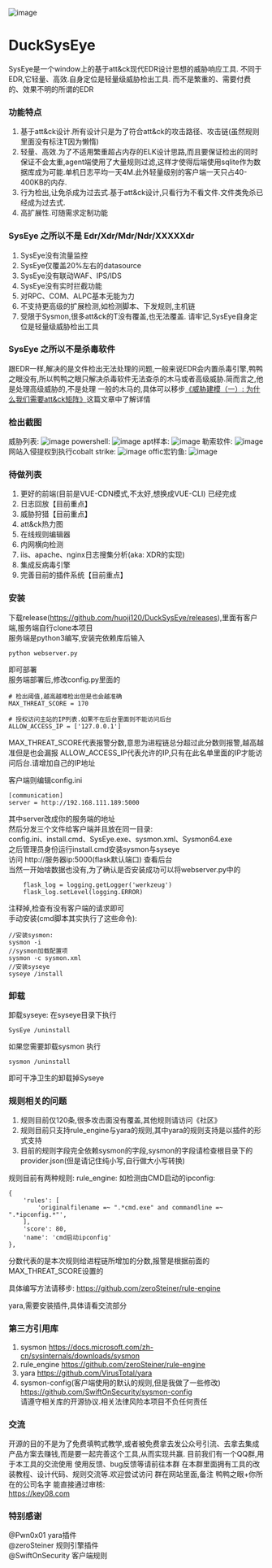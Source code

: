 ![image](https://github.com/huoji120/DuckSysEye/raw/main/Image/logo.png) 

# DuckSysEye
SysEye是一个window上的基于att&ck现代EDR设计思想的威胁响应工具.
不同于EDR,它轻量、高效.自身定位是轻量级威胁检出工具.
而不是繁重的、需要付费的、效果不明的所谓的EDR

### 功能特点
1. 基于att&ck设计.所有设计只是为了符合att&ck的攻击路径、攻击链(虽然规则里面没有标注T因为懒惰)
2. 轻量、高效.为了不适用繁重超占内存的ELK设计思路,而且要保证检出的同时保证不会太重,agent端使用了大量规则过滤,这样才使得后端使用sqlite作为数据库成为可能.单机日志平均一天4M.此外轻量级别的客户端一天只占40-400KB的内存.
3. 行为检出,让免杀成为过去式.基于att&ck设计,只看行为不看文件.文件类免杀已经成为过去式.
4. 高扩展性.可随需求定制功能

### SysEye 之所以不是 Edr/Xdr/Mdr/Ndr/XXXXXdr
1. SysEye没有流量监控
2. SysEye仅覆盖20%左右的datasource
3. SysEye没有联动WAF、IPS/IDS
4. SysEye没有实时拦截功能
5. 对RPC、COM、ALPC基本无能为力
6. 不支持更高级的扩展检测,如检测脚本、下发规则,主机链
7. 受限于Sysmon,很多att&ck的T没有覆盖,也无法覆盖.
请牢记,SysEye自身定位是轻量级威胁检出工具

### SysEye 之所以不是杀毒软件
跟EDR一样,解决的是文件检出无法处理的问题,一般来说EDR会内置杀毒引擎,鸭鸭之眼没有,所以鸭鸭之眼只解决杀毒软件无法查杀的木马或者高级威胁.简而言之,他是处理高级威胁的,不是处理
一般的木马的,具体可以移步[《威胁建模（一）: 为什么我们需要att&ck矩阵》](https://key08.com/index.php/2022/08/09/1505.html)这篇文章中了解详情

### 检出截图
威胁列表:
![image](https://github.com/huoji120/DuckSysEye/raw/main/Image/1.png)
powershell:
![image](https://github.com/huoji120/DuckSysEye/raw/main/Image/2.png)
apt样本:
![image](https://github.com/huoji120/DuckSysEye/raw/main/Image/3.png)
勒索软件:
![image](https://github.com/huoji120/DuckSysEye/raw/main/Image/4.png)
网站入侵提权到执行cobalt strike:
![image](https://github.com/huoji120/DuckSysEye/raw/main/Image/5.png)
offic宏钓鱼:
![image](https://github.com/huoji120/DuckSysEye/raw/main/Image/6.png)

### 待做列表
1. 更好的前端(目前是VUE-CDN模式,不太好,想换成VUE-CLI) 已经完成
2. 日志回放【目前重点】
3. 威胁狩猎【目前重点】
4. att&ck热力图
5. 在线规则编辑器
6. 内网横向检测
7. iis、apache、nginx日志搜集分析(aka: XDR的实现)
8. 集成反病毒引擎
9. 完善目前的插件系统【目前重点】
### 安装
下载release(https://github.com/huoji120/DuckSysEye/releases),里面有客户端,服务端自行clone本项目  
服务端是python3编写,安装完依赖库后输入
```
python webserver.py
```
即可部署  
服务端部署后,修改config.py里面的  
```
# 检出阈值,越高越难检出但是也会越准确  
MAX_THREAT_SCORE = 170

# 授权访问主站的IP列表.如果不在后台里面则不能访问后台  
ALLOW_ACCESS_IP = ['127.0.0.1']
```
MAX_THREAT_SCORE代表报警分数,意思为进程链总分超过此分数则报警,越高越准但是也会漏报
ALLOW_ACCESS_IP代表允许的IP,只有在此名单里面的IP才能访问后台.请增加自己的IP地址  

客户端则编辑config.ini  
```
[communication]
server = http://192.168.111.189:5000
```
其中server改成你的服务端的地址  
然后分发三个文件给客户端并且放在同一目录:  
config.ini、install.cmd、SysEye.exe、sysmon.xml、Sysmon64.exe  
之后管理员身份运行install.cmd安装sysmon与syseye  
访问 http://服务器ip:5000(flask默认端口) 查看后台  
当然一开始啥数据也没有,为了确认是否安装成功可以将webserver.py中的  
```
    flask_log = logging.getLogger('werkzeug')
    flask_log.setLevel(logging.ERROR)
```
注释掉,检查有没有客户端的请求即可   
手动安装(cmd脚本其实执行了这些命令):
```
//安装sysmon:
sysmon -i 
//sysmon加载配置项
sysmon -c sysmon.xml
//安装syseye
syseye /install
```

### 卸载
卸载syseye:
在syseye目录下执行
```
SysEye /uninstall
```
如果您需要卸载sysmon
执行
```
sysmon /uninstall
```
即可干净卫生的卸载掉Syseye

### 规则相关的问题
1. 规则目前仅120条,很多攻击面没有覆盖,其他规则请访问《社区》
2. 规则目前只支持rule_engine与yara的规则,其中yara的规则支持是以插件的形式支持
3. 目前的规则字段完全依赖sysmon的字段,sysmon的字段请检查根目录下的provider.json(但是请记住纯小写,自行做大小写转换)

规则目前有两种规则:
rule_engine:
如检测由CMD启动的ipconfig:
```
{
    'rules': [
        'originalfilename =~ ".*cmd.exe" and commandline =~ ".*ipconfig.*"',
    ],
    'score': 80,
    'name': 'cmd启动ipconfig'
},
```
分数代表的是本次规则给进程链所增加的分数,报警是根据前面的MAX_THREAT_SCORE设置的

具体编写方法请移步:
https://github.com/zeroSteiner/rule-engine

yara,需要安装插件,具体请看交流部分

### 第三方引用库
1. sysmon
https://docs.microsoft.com/zh-cn/sysinternals/downloads/sysmon
2. rule_engine
https://github.com/zeroSteiner/rule-engine
3. yara
https://github.com/VirusTotal/yara
4. sysmon-config(客户端使用的默认的规则,但是我做了一些修改)
https://github.com/SwiftOnSecurity/sysmon-config  
请遵守相关库的开源协议.相关法律风险本项目不负任何责任

### 交流
开源的目的不是为了免费填鸭式教学,或者被免费拿去发公众号引流、去拿去集成产品方案去赚钱,而是要一起完善这个工具,从而实现共赢.
目前我们有一个QQ群,用于本工具的交流使用
使用反馈、bug反馈等请前往本群
在本群里面拥有工具的改装教程、设计代码、规则交流等.欢迎尝试访问
群在网站里面,备注 鸭鸭之眼+你所在的公司名字 能直接通过审核:  
https://key08.com

### 特别感谢
@Pwn0x01 yara插件  
@zeroSteiner 规则引擎插件  
@SwiftOnSecurity 客户端规则
